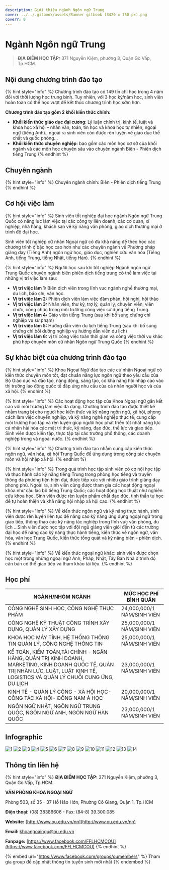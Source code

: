 ```yaml
---
description: Giới thiệu ngành Ngôn ngữ Trung
cover: ../../.gitbook/assets/Banner gitbook (3420 × 750 px).png
coverY: 0
---
```


# Ngành Ngôn ngữ Trung

> **ĐỊA ĐIỂM HỌC TẬP:** 371 Nguyễn Kiệm, phường 3, Quận Gò Vấp, Tp.HCM.

## Nội dung chương trình đào tạo

{% hint style="info" %}
Chương trình đào tạo có 149 tín chỉ học trong 4 năm đối với thời lượng học trung bình. Tuy nhiên, với 3 học kỳ/năm học, sinh viên hoàn toàn có thể học vượt để kết thúc chương trình học sớm hơn.

**Chương trình đào tạo gồm 2 khối kiến thức chính:**

* **Khối kiến thức giáo dục đại cương**: Lý luận chính trị, kinh tế, luật và khoa học xã hội – nhân văn; toán, tin học và khoa học tự nhiên, ngoại ngữ (tiếng Anh)., ngoài ra sinh viên còn được rèn luyện về giáo dục thể chất và quốc phòng…
* **Khối kiến thức chuyên nghiệp**: bao gồm các môn học cơ sở của khối ngành và các môn học chuyên sâu vào chuyên ngành Biên - Phiên dịch tiếng Trung
{% endhint %}

## Chuyên ngành

{% hint style="info" %}
Chuyên ngành chính: Biên - Phiên dịch tiếng Trung
{% endhint %}

## Cơ hội việc làm

{% hint style="info" %}
Sinh viên tốt nghiệp đại học ngành Ngôn ngữ Trung Quốc có năng lực làm việc tại các công ty liên doanh, các cơ quan, xí nghiệp, nhà hàng, khách sạn về kỹ năng văn phòng, giao dịch thương mại ở trình độ đại học.

Sinh viên tốt nghiệp cử nhân Ngoại ngữ có đủ khả năng để theo học các chương trình ở bậc học cao hơn như các chuyên ngành về Phương pháp giảng dạy (Tiếng Anh) ngôn ngữ học, giáo dục, nghiên cứu văn hóa (Tiếng Anh, tiếng Trung, tiếng Nhật, tiếng Hàn).
{% endhint %}

{% hint style="info" %}
Người học sau khi tốt nghiệp Ngành ngôn ngữ Trung Quốc chuyên ngành biên phiên dịch tiếng trung có thể làm việc tại những vị trí việc làm sau:

* **Vị trí việc làm 1:** Biên dịch viên trong lĩnh vuc ngành nghề thương mại, du lịch, báo chí, văn học.
* **Vị trí việc làm 2:** Phiên dịch viên làm việc đàm phán, hội nghị, hội thảo
* **Vị trí việc làm 3:** Nhân viên, thư ký, trợ lý, quản lý, chuyên viên, viên chức, công chức trong môi trường công việc sử dụng tiếng Trung.
* **Vị trí việc làm 4:** Giáo viên tiếng Trung (sau khi bổ sung chứng chỉ nghiệp vụ sư phạm)
* **Vị trí việc làm 5:** Hướng dẫn viên du lịch tiếng Trung (sau khi bổ sung chứng chỉ bồi dưỡng nghiệp vụ hướng dẫn viên du lịch)
* **Vị trí việc làm 6:** vị trí công việc toàn thời gian và công việc thời vụ khác phù hợp chuyên môn cử nhân Ngôn ngữ Trung Quốc
{% endhint %}

## Sự khác biệt của chương trình đào tạo

{% hint style="info" %}
Khoa Ngọai Ngữ đào tạo các cử nhân Ngoại ngữ có kiến thức chuyên môn tốt, đạt chuẩn năng lực ngôn ngữ theo yêu cầu của Bộ Giáo dục và đào tạo, năng động, sáng tạo, có khả năng hội nhập cao vào thị trường lao động quốc tế đáp ứng nhu cầu của cá nhân người học và của xã hội.
{% endhint %}

{% hint style="info" %}
Các hoạt động học tập của Khoa Ngoại ngữ gắn kết cao với môi trường làm việc đa dạng. Chương trình đào tạo được thiết kế nhằm trang bị cho người học kiến thức và kỹ năng ngôn ngữ, xã hội, phong cách làm việc chuyên nghiệp, và kỹ năng nghề nghiệp thực tế, cung cấp môi trường học tập và rèn luyện giúp người học phát triển tốt nhất năng lực cá nhân hài hòa các mặt tri thức, kỹ năng, đạo đức, thể lực và giao tiếp. Sinh viên được kiến tập, thực tập tại các trường phổ thông, các doanh nghiệp trong và ngoài nước.
{% endhint %}

{% hint style="info" %}
Chương trình đào tạo nhằm cung cấp kiến thức ngôn ngữ, văn hóa, xã hội Trung Quốc để ứng dụng trong công tác chuyên môn và hội nhập xã hội.
{% endhint %}

{% hint style="info" %}
Trong quá trình học tập sinh viên có cơ hội học tập và thực hành các kỹ năng tiếng Trung trong phòng học tiếng và truyền thông đa phương tiện hiện đại, được tiếp xúc với nhiều giáo trình giảng dạy phong phú. Ngoài ra, sinh viên cũng được tham gia các hoạt động ngoại khóa như câu lạc bộ tiếng Trung Quốc; các hoạt động học thuật như nghiên cứu khoa học. Sinh viên được rèn luyện phẩm chất đạo đức, tinh thần tự học để tự hoàn thiện và khả năng hội nhập xã hội cao.
{% endhint %}

{% hint style="info" %}
Về kiến thức ngôn ngữ và kỹ năng thực hành, sinh viên được rèn luyện liên tục để nâng cao kỹ năng ứng dụng ngoại ngữ trong giao tiếp, thông thạo các kỹ năng tác nghiệp trong lĩnh vực văn phòng, du lịch ...Sinh viên được học tập với đội ngũ giảng viên giỏi đến từ các trường đại học để nâng cao kỹ năng thực hành tiếng, kiến thức về ngôn ngữ, văn hóa, văn học Trung Quốc, kiến thức tổng quát và kỹ năng biên - phiên dịch.
{% endhint %}

{% hint style="info" %}
Về kiến thức ngoại ngữ khác: sinh viên được chọn học một trong những ngoại ngữ Anh, Pháp, Nhật, Tây Ban Nha ở trình độ căn bản có thể giao tiếp và tham khảo tài liệu.
{% endhint %}

## Học phí

| NGÀNH/NHÓM NGÀNH                                                                                                                                                                  | MỨC HỌC PHÍ BÌNH QUÂN      |
| --------------------------------------------------------------------------------------------------------------------------------------------------------------------------------- | -------------------------- |
| CÔNG NGHỆ SINH HỌC, CÔNG NGHỆ THỰC PHẨM                                                                                                                                           | 24,000,000/1 NĂM/SINH VIÊN |
| CÔNG NGHỆ KỸ THUẬT CÔNG TRÌNH XÂY DỰNG, QUẢN LÝ XÂY DỰNG                                                                                                                          | 25,000,000/1 NĂM/SINH VIÊN |
| KHOA HỌC MÁY TÍNH, HỆ THỐNG THÔNG TIN QUẢN LÝ, CÔNG NGHỆ THÔNG TIN                                                                                                                | 25,000,000/1 NĂM/SINH VIÊN |
| KẾ TOÁN, KIỂM TOÁN,TÀI CHÍNH - NGÂN HÀNG, QUẢN TRỊ KINH DOANH, MARKETING, KINH DOANH QUỐC TẾ, QUẢN TRỊ NHÂN LỰC, LUẬT, LUẬT KINH TẾ, LOGISTICS VÀ QUẢN LÝ CHUỖI CUNG ỨNG, DU LỊCH | 23,000,000/1 NĂM/SINH VIÊN |
| KINH TẾ - QUẢN LÝ CÔNG - XÃ HỘI HỌC- CÔNG TÁC XÃ HỘI- ĐÔNG NAM Á HỌC                                                                                                              | 20,000,000/1 NĂM/SINH VIÊN |
| NGÔN NGỮ NHẬT, NGÔN NGỮ TRUNG QUỐC, NGÔN NGỮ ANH, NGÔN NGỮ HÀN QUỐC                                                                                                               | 23,000,000/1 NĂM/SINH VIÊN |

## Infographic

![1](<../../.gitbook/assets/1 - tiêu đề (10).png>) ![2](<../../.gitbook/assets/2 - giới thiệu chung (9).png>) ![3](<../../.gitbook/assets/3 - việc làm (4).png>) ![4](<../../.gitbook/assets/4 - CƠ HỘI VIỆC LÀM (3).png>) ![5](<../../.gitbook/assets/5 - CƠ HỘI VIỆC LÀM (2).png>) ![6](<../../.gitbook/assets/6 - định hướng đào tạo (2).png>) ![7](<../../.gitbook/assets/7 - định hướng đào tạo (2).png>) ![8](<../../.gitbook/assets/8 - định hướng đào tạo (2).png>) ![9](<../../.gitbook/assets/9 - định hướng đào tạo (2).png>) ![10](<../../.gitbook/assets/10 - chương trình đào tạo (1).png>) ![11](<../../.gitbook/assets/11 - nd ctdt (1).png>) ![12](<../../.gitbook/assets/13 - HỌC PHÍ (1).png>) ![13](<../../.gitbook/assets/14 - HỌC PHÍ (1).png>) ![14](<../../.gitbook/assets/15 - liên hệ.png>)

## Thông tin liên hệ

{% hint style="info" %}
**ĐỊA ĐIỂM HỌC TẬP:** 371 Nguyễn Kiệm, phường 3, Quận Gò Vấp, Tp.HCM.

**VĂN PHÒNG KHOA NGOẠI NGỮ**

Phòng 503, số 35 - 37 Hồ Hảo Hớn, Phường Cô Giang, Quận 1, Tp.HCM

**Điện thoại:** (08) 38386606 - Fax: (84-8) 39.300.085

**Website:** [http://www.ou.edu.vn/nn](http://www.ou.edu.vn/nn)

**Email:** khoangoaingu@ou.edu.vn

**Fanpage:** [https://www.facebook.com/FFLHCMCOU](https://www.facebook.com/FFLHCMCOU)
{% endhint %}

{% embed url="https://www.facebook.com/groups/oumembers" %}
Tham gia group để cập nhật thông tin tuyển sinh mới nhất
{% endembed %}

